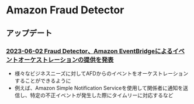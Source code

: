 # Amazon Fraud Detector

## アップデート

### [2023-06-02 Fraud Detector、Amazon EventBridgeによるイベントオーケストレーションの提供を発表](https://aws.amazon.com/jp/about-aws/whats-new/2023/06/amazon-fraud-detector-event-orchestration-eventbridge/)

- 様々なビジネスニーズに対してAFDからのイベントをオーケストレーションすることができるように
- 例えば、Amazon Simple Notification Serviceを使用して関係者に通知を送信し、特定の不正イベントが発生した際にタイムリーに対応するなど